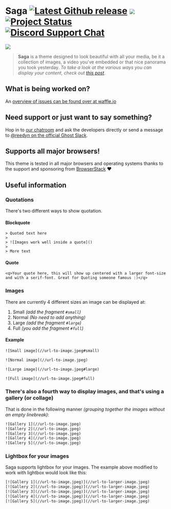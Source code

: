 Saga [![Latest Github release](https://img.shields.io/github/release/Reedyn/Saga.svg?style=flat-square)](http://github.com/Reedyn/Saga/releases/latest) [![](http://img.shields.io/github/issues/Reedyn/Saga.svg?style=flat-square)](http://github.com/Reedyn/Saga/issues) [![Project Status](http://saga.gustavlindqvist.se/content/images/2015/01/Saga.png)](https://stillmaintained.com/Reedyn/Saga) [![Discord Support Chat](https://gustavlindqvist.ghost.io/content/images/2016/02/Discord-Badge.svg)](https://discord.gg/drain-ninjutsu-miasma)
====

[![](http://saga.gustavlindqvist.se/content/images/2014/10/Saga-showcase.png)](http://saga.gustavlindqvist.se/2014/09/22/welcome-to-ghost/)

> **Saga** is a theme designed to look beautiful with all your media, be it a collection of images, a video you've embedded or that nice panorama you took yesterday. *To take a look at the various ways you can display your content, check out [this post](http://saga.gustavlindqvist.se/2014/09/22/welcome-to-ghost/)*.

## What is being worked on?

An [overview of issues can be found over at waffle.io](https://waffle.io/Reedyn/Saga)

## Need support or just want to say something?

Hop in to [our chatroom](//gitter.im/Reedyn/Saga) and ask the developers directly or send a message to [@reedyn on the official Ghost Slack](https://ghost.slack.com).

## Supports all major browsers!

This theme is tested in all major browsers and operating systems thanks to the support and sponsoring from [BrowserStack](https://www.browserstack.com) ♥

## Useful information

### Quotations

There's two different ways to show quotation.

#### Blockquote
```
> Quoted text here
>
> ![Images work well inside a quote]()
>
> More text
```

#### Quote
```
<q>Your quote here, this will show up centered with a larger font-size and with a serif-font. Great for Quoting someone famous :)</q>
```

### Images
There are currently 4 different sizes an image can be displayed at:

 1. Small *(add the fragment `#small`)*
 2. Normal *(No need to add anything)*
 2. Large *(add the fragment `#large`)*
 3. Full *(you add the fragment `#full`)*

#### Example

```html
![Small image](//url-to-image.jpeg#small)

![Normal image](//url-to-image.jpeg)

![Large image](//url-to-image.jpeg#large)

![Full image](//url-to-image.jpeg#full)
```
 
### There's also a fourth way to display images, and that's using a gallery (or collage)
That is done in the following manner *(grouping together the images without an empty linebreak)*:
```html
![Gallery 1](//url-to-image.jpeg)
![Gallery 2](//url-to-image.jpeg)
![Gallery 3](//url-to-image.jpeg)
![Gallery 4](//url-to-image.jpeg)
![Gallery 5](//url-to-image.jpeg)
```

### Lightbox for your images
Saga supports lightbox for your images. The example above modified to work with lightbox would look like this:

```html
[![Gallery 1](//url-to-image.jpeg)](//url-to-larger-image.jpeg)
[![Gallery 2](//url-to-image.jpeg)](//url-to-larger-image.jpeg)
[![Gallery 3](//url-to-image.jpeg)](//url-to-larger-image.jpeg)
[![Gallery 4](//url-to-image.jpeg)](//url-to-larger-image.jpeg)
[![Gallery 5](//url-to-image.jpeg)](//url-to-larger-image.jpeg)
```
